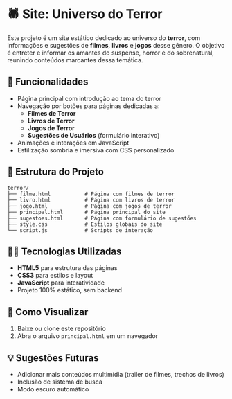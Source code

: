 
# 🕷️ Site: Universo do Terror

Este projeto é um site estático dedicado ao universo do **terror**, com informações e sugestões de **filmes**, **livros** e **jogos** desse gênero. O objetivo é entreter e informar os amantes do suspense, horror e do sobrenatural, reunindo conteúdos marcantes dessa temática.

## 🔮 Funcionalidades

- Página principal com introdução ao tema do terror
- Navegação por botões para páginas dedicadas a:
  - **Filmes de Terror**
  - **Livros de Terror**
  - **Jogos de Terror**
  - **Sugestões de Usuários** (formulário interativo)
- Animações e interações em JavaScript
- Estilização sombria e imersiva com CSS personalizado

## 🧱 Estrutura do Projeto

```
terror/
├── filme.html           # Página com filmes de terror
├── livro.html           # Página com livros de terror
├── jogo.html            # Página com jogos de terror
├── principal.html       # Página principal do site
├── sugestoes.html       # Página com formulário de sugestões
├── style.css            # Estilos globais do site
└── script.js            # Scripts de interação
```

## 🧑‍💻 Tecnologias Utilizadas

- **HTML5** para estrutura das páginas
- **CSS3** para estilos e layout
- **JavaScript** para interatividade
- Projeto 100% estático, sem backend

## 🚀 Como Visualizar

1. Baixe ou clone este repositório
2. Abra o arquivo `principal.html` em um navegador

## 💡 Sugestões Futuras

- Adicionar mais conteúdos multimídia (trailer de filmes, trechos de livros)
- Inclusão de sistema de busca
- Modo escuro automático 
